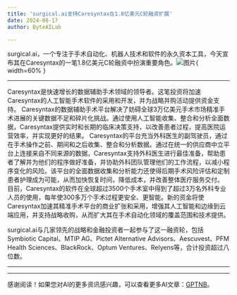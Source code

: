 ```yaml
---
title: 'surgical.ai支持Caresyntax在1.8亿美元C轮融资扩展'
date: 2024-08-17
author: ByteAILab

---
```


surgical.ai，一个专注于手术自动化、机器人技术和软件的永久资本工具，今天宣布其在Caresyntax的一笔1.8亿美元C轮融资中扮演重要角色。![图片](https://ai-techpark.com/wp-content/uploads/2024/08/surgical-960x540.jpg){ width=60% }

---
Caresyntax是快速增长的数据辅助手术领域的领导者。这笔投资将加速Caresyntax的人工智能手术软件的采用和开发，并为战略并购活动提供资金支持。
Caresyntax的数据辅助手术平台解决了妨碍全球3万亿美元手术市场精准手术进展的关键数据不足和碎片化挑战。通过使用人工智能收集、整合和分析全面数据，Caresyntax提供实时和长期的临床决策支持，以改善患者过程，提高医院运营效率，并实现更好的结果。
Caresyntax的平台充当外科医生的副驾驶员，通过在手术操作之前、期间和之后收集、整合和分析数据。通过在统一的供应商中立平台上连接来自不同来源的数据，Caresyntax支持外科医生进行最佳准备，帮助患者了解并为他们的程序做好准备，并协助外科团队管理他们的工作流程，以减小程序变化的风险。该平台的全面数据收集和分析能力还使得后期手术风险评估和定制患者护理成为可能，从而加快恢复时间，降低成本，并改善整体医疗服务交付。
目前，Caresyntax的软件在全球超过3500个手术室中得到了超过3万名外科专业人员的使用，每年使300多万个手术过程更安全、更智能。新的资金将使Caresyntax加速其精准手术平台的商业扩张和采用，增强其人工智能和边缘到云端应用，并支持战略收购，从而扩大其在手术自动化领域的覆盖范围和技术提供。

surgical.ai与几家领先的战略和金融投资者一起参与了这一融资轮，包括Symbiotic Capital、MTIP AG、Pictet Alternative Advisors、Aescuvest、PFM Health Sciences、BlackRock、Optum Ventures、Relyens等，合计投资超过八位数。 

---
---
感谢阅读！如果您对AI的更多资讯感兴趣，可以查看更多AI文章：[GPTNB](https://gptnb.com)。